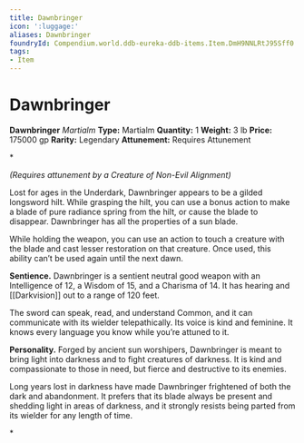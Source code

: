 ```yaml
---
title: Dawnbringer
icon: ':luggage:'
aliases: Dawnbringer
foundryId: Compendium.world.ddb-eureka-ddb-items.Item.DmH9NNLRtJ95Sff0
tags:
- Item
---
```


# Dawnbringer

**Dawnbringer**
_Martialm_
**Type:** Martialm
**Quantity:** 1
**Weight:** 3 lb
**Price:** 175000 gp
**Rarity:** Legendary
**Attunement:** Requires Attunement

*<div class="item-attunement"><i>(Requires attunement by a Creature of Non-Evil Alignment)</i><p>Lost for ages in the Underdark, Dawnbringer appears to be a gilded longsword hilt. While grasping the hilt, you can use a bonus action to make a blade of pure radiance spring from the hilt, or cause the blade to disappear. Dawnbringer has all the properties of a sun blade.

While holding the weapon, you can use an action to touch a creature with the blade and cast lesser restoration on that creature. Once used, this ability can’t be used again until the next dawn.

**Sentience.** Dawnbringer is a sentient neutral good weapon with an Intelligence of 12, a Wisdom of 15, and a Charisma of 14. It has hearing and [[Darkvision]] out to a range of 120 feet.

The sword can speak, read, and understand Common, and it can communicate with its wielder telepathically. Its voice is kind and feminine. It knows every language you know while you’re attuned to it.

**Personality.** Forged by ancient sun worshipers, Dawnbringer is meant to bring light into darkness and to fight creatures of darkness. It is kind and compassionate to those in need, but fierce and destructive to its enemies.

Long years lost in darkness have made Dawnbringer frightened of both the dark and abandonment. It prefers that its blade always be present and shedding light in areas of darkness, and it strongly resists being parted from its wielder for any length of time.</p>*